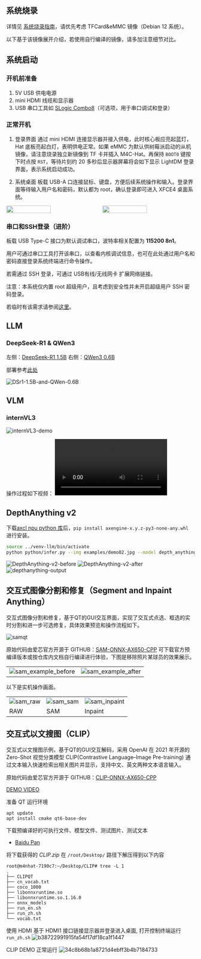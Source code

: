 ## 系统烧录
详情见 [系统烧录指南](../m4c/system-update.html)，请优先考虑 TFCard&eMMC 镜像（Debian 12 系统）。

以下基于该镜像展开介绍，若使用自行编译的镜像，请多加注意细节对比。

## 系统启动

### 开机前准备
1. 5V USB 供电电源
2. mini HDMI 线缆和显示器
3. USB 串口工具如 [SLogic Combo8](../../logic_analyzer/combo8/index.html)（可选项，用于串口调试和登录）

### 正常开机

1. 登录界面
通过 mini HDMI 连接显示器并接入供电，此时核心板应亮起蓝灯，Hat 底板亮起白灯，表明供电正常。如果 eMMC 为默认供树莓派启动的从机镜像，请注意烧录独立新镜像到 TF 卡并插入 M4C-Hat。再保持 `BOOT0` 键按下时点按 `RST`，等待片刻约 20 多秒后显示器屏幕将会如下显示 LightDM 登录界面，表示系统启动成功。

2. 系统桌面
板载 USB-A 口连接鼠标、键盘，方便后续系统操作和输入。登录界面等待输入用户名和密码，默认都为 root，确认登录即可进入 XFCE4 桌面系统。

<div style="display: flex; flex-wrap: wrap; gap: 10px; width: 100%;">
  <img src="../assets/m4chat/DSC07545.JPG" style="width: calc(50% - 5px);">
  <img src="../assets/m4chat/DSC07546.JPG" style="width: calc(50% - 5px);">
</div>

### 串口和SSH登录（进阶）
板载 USB Type-C 接口为默认调试串口，波特率相关配置为 **115200 8n1**。

用户可通过串口工具打开该串口，以查看内核调试信息，也可在此处通过用户名和密码直接登录系统终端进行命令操作。

若需通过 SSH 登录，可通过 USB有线/无线网卡 扩展网络链接。

注意：本系统仅内置 root 超级用户，且考虑到安全性并未开启超级用户 SSH 密码登录。

若临时有该需求请参阅[这里](../m4c/FAQ.md)。


## LLM

### DeepSeek-R1 & QWen3

左侧：[DeepSeek-R1 1.5B](https://huggingface.co/AXERA-TECH/DeepSeek-R1-Distill-Qwen-1.5B)
右侧：[QWen3 0.6B](https://huggingface.co/AXERA-TECH/Qwen3-0.6B)

部署参考[此处](../m4c/axmodel-deploy.html#部署大语言、多模态模型)

![DSr1-1.5B-and-QWen-0.6B](../assets/m4chat/DSr1-1.5B-and-QWen-0.6B.jpg)

## VLM

### internVL3

![internVL3-demo](../assets/m4chat/internVL3-demo.jpg)

操作过程如下视频：
<video controls autoplay src="../assets/m4chat/m4nhat-run-llm-internVL-2025-07-07.mp4" type="video/mp4"> Your browser does not support video playback. </video>

## DepthAnything v2
下载[axcl npu python 库](https://github.com/AXERA-TECH/pyaxengine/releases)后，`pip install axengine-x.y.z-py3-none-any.whl` 进行安装。

```bash
source ../venv-llm/bin/activate
python python/infer.py --img examples/demo02.jpg --model depth_anything_v2_vits_ax650.axmodel
```
![DepthAnything-v2-before](../assets/m4chat/DSC07539.JPG)
![DepthAnything-v2-after](../assets/m4chat/DSC07540.JPG)
![depthanything-output](../assets/m4chat/depthanything-output.png)


## 交互式图像分割和修复（Segment and Inpaint Anything）

交互式图像分割和修复，基于QT的GUI交互界面，实现了交互式点选、框选的实时分割和进一步可选修复，具体效果预览和操作流程如下。

![samqt](../assets/samqt.jpg)

原始代码由爱芯官方开源于 GITHUB：[SAM-ONNX-AX650-CPP](https://github.com/AXERA-TECH/SAM-ONNX-AX650-CPP) 可下载官方预编译版本或按仓库内文档自行编译进行体验，下图是移除照片某球员的效果展示。

<div><table><tr>
<td><img src="../assets/sam_example_before.png" alt=sam_example_before border=0></td>
<td><img src="../assets/sam_example_after.png" alt=sam_example_after border=0></td>
</tr></table></div>

以下是实机操作画面。

<div><table><tr>
<td><img src="../assets/sam_raw.jpg" alt=sam_raw border=0></td>
<td><img src="../assets/sam_sam.jpg" alt=sam_sam border=0></td>
<td><img src="../assets/sam_inpaint.jpg" alt=sam_inpaint border=0></td>
</tr><tr>
<td>RAW</td>
<td>SAM</td>
<td>Inpaint</td>
</tr></table></div>


## 交互式以文搜图（CLIP）
交互式以文搜图示例，基于QT的GUI交互解码，采用 OpenAI 在 2021 年开源的 Zero-Shot 视觉分类模型 CLIP(Contrastive Language–Image Pre-training) 通过文本输入快速检索出相关图片并显示，支持中文、英文两种文本语言输入。

原始代码由爱芯官方开源于 GITHUB：[CLIP-ONNX-AX650-CPP](https://github.com/AXERA-TECH/CLIP-ONNX-AX650-CPP)

[DEMO VIDEO](https://github.com/sipeed/sipeed_wiki/assets/13964381/df4cec7f-29af-465f-bfad-e54312274437)

准备 QT 运行环境
```
apt update
apt install cmake qt6-base-dev
```

下载预编译好的可执行文件、模型文件、测试图片、测试文本
- [Baidu Pan](https://pan.baidu.com/s/17M5ugUyuf9mbi1cHLGJHXg)

将下载获得的 *CLIP.zip* 在 `/root/Desktop/` 路径下解压得到以下内容
```
root@m4nhat-7190c7:~/Desktop/CLIP# tree -L 1
.
├── CLIPQT
├── cn_vocab.txt
├── coco_1000
├── libonnxruntime.so
├── libonnxruntime.so.1.16.0
├── onnx_models
├── run_en.sh
├── run_zh.sh
└── vocab.txt
```
使用 HDMI 基于 HDMI1 接口链接显示器并登录进入桌面, 打开控制终端运行 `run_zh.sh`
![b38722991915fa54f17df18ca1f1447](https://github.com/AXERA-TECH/CLIP-ONNX-AX650-CPP/assets/13964381/8fa2c4b8-b061-413e-b72d-298bb4a445aa)

CLIP DEMO 正常运行
![34c8b68b1a8721d4ebff3b4b7184733](https://github.com/AXERA-TECH/CLIP-ONNX-AX650-CPP/assets/13964381/7d0b9740-3598-492c-ad42-2de23e7764e2)

